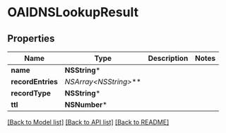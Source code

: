# OAIDNSLookupResult

## Properties
Name | Type | Description | Notes
------------ | ------------- | ------------- | -------------
**name** | **NSString*** |  | 
**recordEntries** | **NSArray&lt;NSString*&gt;*** |  | 
**recordType** | **NSString*** |  | 
**ttl** | **NSNumber*** |  | 

[[Back to Model list]](../README.md#documentation-for-models) [[Back to API list]](../README.md#documentation-for-api-endpoints) [[Back to README]](../README.md)


